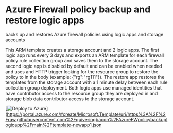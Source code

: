 # Azure Firewall policy backup and restore logic apps
backs up and restores Azure firewall policies using logic apps and storage accounts

This ARM template creates a storage account and 2 logic apps. The first logic app runs every 3 days and exports an ARM template for each firewall policy rule collection group  and saves them to the storage account. The second logic app is disabled by default and can be enabled when needed and uses and HTTP trigger looking for the resource group to restore the policy to in the body (example: {"rg":"rg111"}). The restore app restores the templates from the storage account with a 1 minute delay between each rule collection group deployment.
Both logic apps use managed identities that have contributor access to the resource group they are deployed in and storage blob data contributor access to the storage account.

[![Deploy to Azure](https://aka.ms/deploytoazurebutton)](https://portal.azure.com/#create/Microsoft.Template/uri/https%3A%2F%2Fraw.githubusercontent.com%2Fquiveringbacon%2FAzureFWpolicybackuplogicapp%2Fmain%2Ftemplate-newapp1.json
